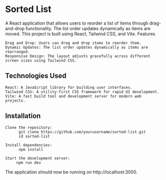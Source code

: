 # Sorted List

A React application that allows users to reorder a list of items through drag-and-drop functionality. The list order updates dynamically as items are moved. This project is built using React, Tailwind CSS, and Vite.
Features

    Drag and Drop: Users can drag and drop items to reorder them.
    Dynamic Updates: The list order updates dynamically as items are rearranged.
    Responsive Design: The layout adjusts gracefully across different screen sizes using Tailwind CSS.

## Technologies Used

    React: A JavaScript library for building user interfaces.
    Tailwind CSS: A utility-first CSS framework for rapid UI development.
    Vite: A fast build tool and development server for modern web projects.

## Installation

    Clone the repository:
          git clone https://github.com/yourusername/sorted-list.git
          cd sorted-list

    Install dependencies:
          npm install

    Start the development server:
         npm run dev

The application should now be running on http://localhost:3000.
